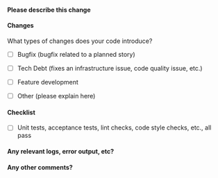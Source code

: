 #### Please describe this change
<!--
In particular, your use case, any related issues, any questions you may have, functionality you are unsure is correct, etc.
-->


#### Changes
What types of changes does your code introduce?
<!--
Put an `[x]` in all the boxes that apply.
-->
* [ ] Bugfix (bugfix related to a planned story)
* [ ] Tech Debt (fixes an infrastructure issue, code quality issue, etc.)
* [ ] Feature development
* [ ] Other (please explain here)


#### Checklist
<!--
Put an `[x]` in all the boxes that apply.
-->
* [ ] Unit tests, acceptance tests, lint checks, code style checks, etc., all pass



#### Any relevant logs, error output, etc?



#### Any other comments?


